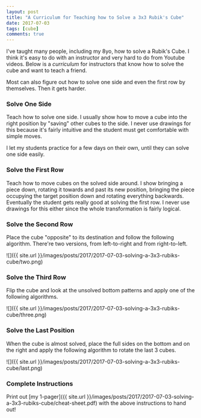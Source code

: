 ```yaml
---
layout: post
title: "A Curriculum for Teaching how to Solve a 3x3 Rubik's Cube"
date: 2017-07-03
tags: [cube]
comments: true
---
```

I've taught many people, including my 8yo, how to solve a Rubik's Cube. I think it's easy to do with an instructor and very hard to do from Youtube videos. Below is a _curriculum_ for instructors that know how to solve the cube and want to teach a friend.

Most can also figure out how to solve one side and even the first row by themselves. Then it gets harder.

### Solve One Side

Teach how to solve one side. I usually show how to move a cube into the right position by "saving" other cubes to the side. I never use drawings for this because it's fairly intuitive and the student must get comfortable with simple moves.

I let my students practice for a few days on their own, until they can solve one side easily.

### Solve the First Row

Teach how to move cubes on the solved side around. I show bringing a piece down, rotating it towards and past its new position, bringing the piece occupying the target position down and rotating everything backwards. Eventually the student gets really good at solving the first row. I never use drawings for this either since the whole transformation is fairly logical.

### Solve the Second Row

Place the cube "opposite" to its destination and follow the following algorithm. There're two versions, from left-to-right and from right-to-left.

![]({{ site.url }}/images/posts/2017/2017-07-03-solving-a-3x3-rubiks-cube/two.png)

### Solve the Third Row

Flip the cube and look at the unsolved bottom patterns and apply one of the following algorithms.

![]({{ site.url }}/images/posts/2017/2017-07-03-solving-a-3x3-rubiks-cube/three.png)

### Solve the Last Position

When the cube is almost solved, place the full sides on the bottom and on the right and apply the following algorithm to rotate the last 3 cubes.

![]({{ site.url }}/images/posts/2017/2017-07-03-solving-a-3x3-rubiks-cube/last.png)

### Complete Instructions

Print out [my 1-pager]({{ site.url }}/images/posts/2017/2017-07-03-solving-a-3x3-rubiks-cube/cheat-sheet.pdf) with the above instructions to hand out!

